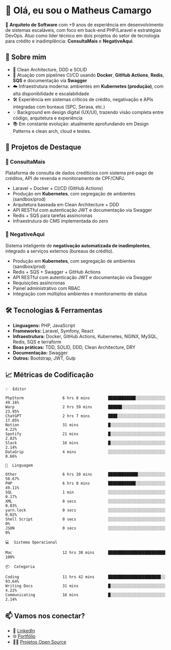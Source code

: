 # 👋 Olá, eu sou o Matheus Camargo

🎯 **Arquiteto de Software** com +9 anos de experiência em desenvolvimento de sistemas escaláveis, com foco em back-end PHP/Laravel e estratégias DevOps. Atuo como líder técnico em dois projetos do setor de tecnologia para crédito e inadimplência: **ConsultaMais** e **NegativeAqui**.

## 🧠 Sobre mim

- 🚀 Clean Architecture, DDD e SOLID
- 🔁 Atuação com pipelines CI/CD usando **Docker**, **GitHub Actions**, **Redis**, **SQS** e documentação via **Swagger**
- ☁️ Infraestrutura moderna: ambientes em **Kubernetes (produção)**, com alta disponibilidade e escalabilidade
- 🛠️ Experiência em sistemas críticos de crédito, negativação e APIs integradas com bureaus (SPC, Serasa, etc.)
- 💡 Background em design digital (UX/UI), trazendo visão completa entre código, arquitetura e experiência
- 📚 Em constante evolução: atualmente aprofundando em Design Patterns e clean arch, cloud e testes.

## 🚧 Projetos de Destaque

### 🔹 ConsultaMais
Plataforma de consulta de dados creditícios com sistema pré-pago de créditos, API de revenda e monitoramento de CPF/CNPJ.

- Laravel + Docker + CI/CD (GitHub Actions)
- Produção em **Kubernetes**, com segregação de ambientes (sandbox/prod)
- Arquitetura baseada em Clean Architecture + DDD
- API RESTful com autenticação JWT e documentação via Swagger
- Redis + SQS para tarefas assíncronas
- Infraestrutura do CMS implementada do zero

### 🔹 NegativeAqui
Sistema inteligente de **negativação automatizada de inadimplentes**, integrado a serviços externos (bureaus de crédito).

- Produção em **Kubernetes**, com segregação de ambientes (sandbox/prod)
- Redis + SQS + Swagger + GitHub Actions
- API RESTful com autenticação JWT e documentação via Swagger
- Requisições assíncronas
- Painel administrativo com RBAC
- Integração com múltiplos ambientes e monitoramento de status

## 🛠️ Tecnologias & Ferramentas

- **Linguagens:** PHP, JavaScript
- **Frameworks:** Laravel, Symfony, React
- **Infraestrutura:** Docker, GitHub Actions, Kubernetes, NGINX, MySQL, Redis, SQS e terraform
- **Boas práticas:** TDD, SOLID, DDD, Clean Architecture, DRY
- **Documentação:** Swagger
- **Outros:** Bootstrap, JWT, Gulp

## 📈 Métricas de Codificação

```text
💡  Editor

PhpStorm                 6 hrs 8 mins        ████████████░░░░░░░░░░░░░     49.16%
Warp                     2 hrs 59 mins       ██████░░░░░░░░░░░░░░░░░░░     23.95%
ChatGPT                  2 hrs 7 mins        ████░░░░░░░░░░░░░░░░░░░░░     17.05%
Notion                   31 mins             █░░░░░░░░░░░░░░░░░░░░░░░░      4.22%
Spotify                  21 mins             █░░░░░░░░░░░░░░░░░░░░░░░░      2.82%
Slack                    16 mins             █░░░░░░░░░░░░░░░░░░░░░░░░      2.14%
DataGrip                 4 mins              ░░░░░░░░░░░░░░░░░░░░░░░░░      0.66%
```
```text
💬  Linguagem

Other                    6 hrs 20 mins       █████████████░░░░░░░░░░░░     50.67%
PHP                      6 hrs 8 mins        ████████████░░░░░░░░░░░░░     49.11%
SQL                      1 min               ░░░░░░░░░░░░░░░░░░░░░░░░░      0.17%
XML                      0 secs              ░░░░░░░░░░░░░░░░░░░░░░░░░      0.03%
yarn.lock                0 secs              ░░░░░░░░░░░░░░░░░░░░░░░░░      0.02%
Shell Script             0 secs              ░░░░░░░░░░░░░░░░░░░░░░░░░         0%
JSON                     0 secs              ░░░░░░░░░░░░░░░░░░░░░░░░░         0%
```
```text
💻  Sistema Operacional

Mac                      12 hrs 30 mins      █████████████████████████       100%
```
```text
📦  Categoria

Coding                   11 hrs 42 mins      ███████████████████████░░     93.64%
Writing Docs             31 mins             █░░░░░░░░░░░░░░░░░░░░░░░░      4.22%
Communicating            16 mins             █░░░░░░░░░░░░░░░░░░░░░░░░      2.14%
```

## 📫 Vamos nos conectar?

- 💼 [LinkedIn](https://www.linkedin.com/in/matheuscamargoxavier)
- 🌐 [Portfólio](https://matheuscamargo.co)
- 🧑‍💻 [Projetos Open Source](https://github.com/bymatheus)
